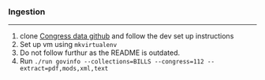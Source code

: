 ### Ingestion
----
1. clone [Congress data github](https://github.com/unitedstates/congress) and follow the dev set up instructions
2. Set up vm using `mkvirtualenv`
3. Do not follow furthur as the README is outdated.
4. Run `./run govinfo --collections=BILLS --congress=112 --extract=pdf,mods,xml,text`
